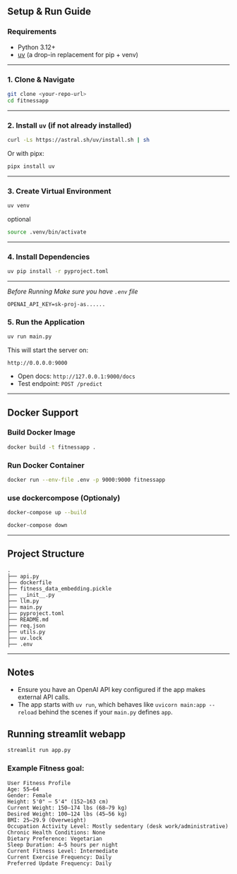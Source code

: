 ## Setup & Run Guide

### Requirements

- Python 3.12+
- [uv](https://github.com/astral-sh/uv) (a drop-in replacement for pip + venv)

---

### 1. Clone & Navigate

```bash
git clone <your-repo-url>
cd fitnessapp
````

---

### 2. Install `uv` (if not already installed)

```bash
curl -Ls https://astral.sh/uv/install.sh | sh
```

Or with pipx:

```bash
pipx install uv
```

---

### 3. Create Virtual Environment

```bash
uv venv
```

optional

```bash
source .venv/bin/activate
```

---

### 4. Install Dependencies

```bash
uv pip install -r pyproject.toml
```

---


_Before Running Make sure you have `.env` file_

```.env
OPENAI_API_KEY=sk-proj-as......
```

### 5. Run the Application

```bash
uv run main.py
```

This will start the server on:

```
http://0.0.0.0:9000
```

* Open docs: `http://127.0.0.1:9000/docs`
* Test endpoint: `POST /predict`

---

## Docker Support

### Build Docker Image

```bash
docker build -t fitnessapp .
```

### Run Docker Container

```bash
docker run --env-file .env -p 9000:9000 fitnessapp
```

### use dockercompose (Optionaly)

```bash
docker-compose up --build

```


```bash
docker-compose down

```

---

## Project Structure

```
.
├── api.py
├── dockerfile
├── fitness_data_embedding.pickle
├── __init__.py
├── llm.py
├── main.py
├── pyproject.toml
├── README.md
├── req.json
├── utils.py
├── uv.lock
├── .env
```

---

## Notes

* Ensure you have an OpenAI API key configured if the app makes external API calls.
* The app starts with `uv run`, which behaves like `uvicorn main:app --reload` behind the scenes if your `main.py` defines `app`.


## Running streamlit webapp

```bash
streamlit run app.py
```

### Example Fitness goal:

```
User Fitness Profile
Age: 55–64
Gender: Female
Height: 5'0" – 5'4" (152–163 cm)
Current Weight: 150–174 lbs (68–79 kg)
Desired Weight: 100–124 lbs (45–56 kg)
BMI: 25–29.9 (Overweight)
Occupation Activity Level: Mostly sedentary (desk work/administrative)
Chronic Health Conditions: None
Dietary Preference: Vegetarian
Sleep Duration: 4–5 hours per night
Current Fitness Level: Intermediate
Current Exercise Frequency: Daily
Preferred Update Frequency: Daily
```